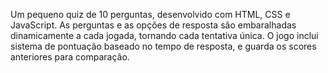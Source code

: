 Um pequeno quiz de 10 perguntas, desenvolvido com HTML, CSS e JavaScript. As perguntas e as opções de resposta são embaralhadas dinamicamente a cada jogada, tornando cada tentativa única. O jogo inclui sistema de pontuação baseado no tempo de resposta, e guarda os scores anteriores para comparação. 
